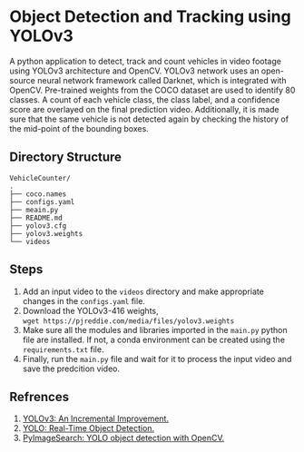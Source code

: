 # Object Detection and Tracking using YOLOv3
A python application to detect, track and count vehicles in video footage using YOLOv3 architecture and OpenCV.
YOLOv3 network uses an open-source neural network framework called Darknet, which is integrated with OpenCV. 
Pre-trained weights from the COCO dataset are used to identify 80 classes. A count of each vehicle class, the class label, 
and a confidence score are overlayed on the final prediction video. Additionally, it is made sure that the same vehicle is not detected 
again by checking the history of the mid-point of the bounding boxes. 
## Directory Structure

```
VehicleCounter/
.
├── coco.names
├── configs.yaml
├── meain.py
├── README.md
├── yolov3.cfg
├── yolov3.weights
└── videos
```
## Steps
1. Add an input video to the ```videos``` directory and make appropriate changes in the ```configs.yaml``` file.
2. Download the YOLOv3-416 weights,      
    ```wget https://pjreddie.com/media/files/yolov3.weights ```
3. Make sure all the modules and libraries imported in the ```main.py``` python file are installed. If not, a conda environment can be created using the ```requirements.txt``` file.
4. Finally, run the ```main.py``` file and wait for it to process the input video and save the predcition video. 
   
## Refrences
1. [YOLOv3: An Incremental Improvement.](https://arxiv.org/abs/1804.02767)
2. [YOLO: Real-Time Object Detection.](https://pjreddie.com/darknet/yolo/)
3. [PyImageSearch: YOLO object detection with OpenCV.](https://www.pyimagesearch.com/2018/11/12/yolo-object-detection-with-opencv/)